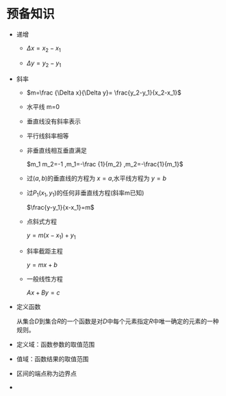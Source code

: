 # 预备知识

+ 递增
  + $\Delta{x}=x_2-x_1$
  
  + $\Delta{y}=y_2-y_1$
  
+ 斜率

  + $m=\frac {\Delta x}{\Delta y}= \frac{y_2-y_1}{x_2-x_1}$

  + 水平线 m=0
  
  + 垂直线没有斜率表示
  
  + 平行线斜率相等
  
  + 非垂直线相互垂直满足
  
    $m_1  m_2=-1 ,m_1=-\frac {1}{m_2} ,m_2=-\frac{1}{m_1}$

  + 过$(a,b)$的垂直线的方程为 $x=a$,水平线方程为 $y=b$
  + 过$P_1(x_1,y_1)$的任何非垂直线方程(斜率m已知)
  
    $\frac{y-y_1}{x-x_1}=m$
  + 点斜式方程

    $y=m(x-x_1)+y_1$

  + 斜率截距主程
  
    $y=mx+b$
  + 一般线性方程
  
    $Ax+By=c$

+ 定义函数
    
    从集合$D$到集合$R$的一个函数是对$D$中每个元素指定$R$中唯一确定的元素的一种规则。
+ 定义域：函数参数的取值范围
+ 值域：函数结果的取值范围
+ 区间的端点称为边界点
+ 

